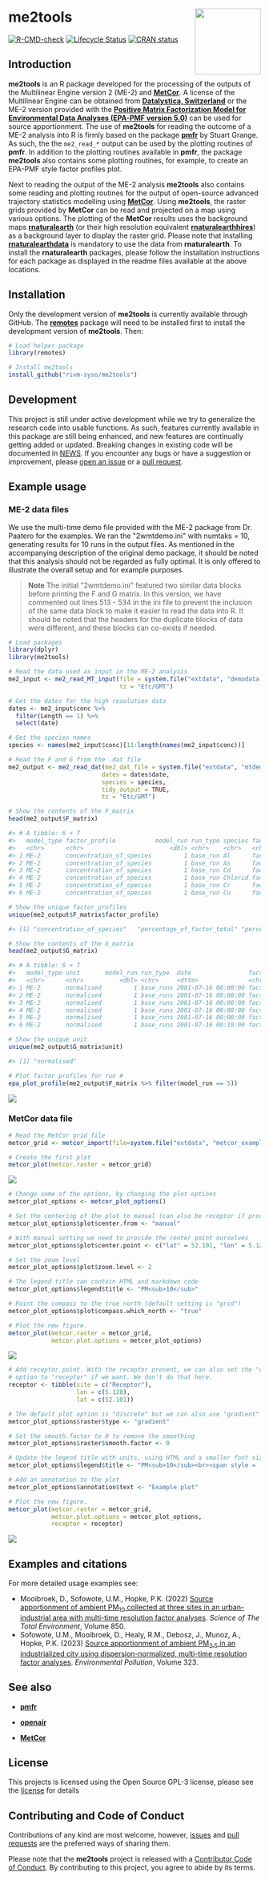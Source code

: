 # **me2tools** <a href='https://github.com/rivm-syso/me2tools'><img src='man/figures/logo.png' align="right" height="131.5" /></a>

[![R-CMD-check](https://github.com/rivm-syso/me2tools/actions/workflows/R-CMD-check.yaml/badge.svg)](https://github.com/rivm-syso/me2tools/actions/workflows/R-CMD-check.yaml)
[![Lifecycle Status](https://img.shields.io/badge/lifecycle-maturing-blue.svg)](https://lifecycle.r-lib.org/articles/stages.html)
[![CRAN status](https://www.r-pkg.org/badges/version/me2tools)](https://CRAN.R-project.org/package=me2tools)
<!--- ![DOI](https://zenodo.org/badge/{github_id}.svg)](https://zenodo.org/badge/latestdoi/555425930) -->

## Introduction

**me2tools** is an R package developed for the processing of the outputs of the Multilinear Engine version 2 (ME-2) and [**MetCor**](https://github.com/ankitrasto/metcor).
A license of the Multilinear Engine can be obtained from [**Datalystica, Switzerland**](https://datalystica.com/me-2-solver/) or the ME-2 version provided with the 
[**Positive Matrix Factorization Model for Environmental Data Analyses (EPA-PMF version 5.0)**](https://www.epa.gov/air-research/positive-matrix-factorization-model-environmental-data-analyses)
can be used for source apportionment. The use of **me2tools** for reading the outcome of a ME-2 analysis into R is firmly based on the package [**pmfr**](https://github.com/skgrange/pmfr) by Stuart Grange.
As such, the the `me2_read_*` output can be used by the plotting routines of **pmfr**. In addition to the plotting routines available in **pmfr**, the package **me2tools** also contains some
plotting routines, for example, to create an EPA-PMF style factor profiles plot.

Next to reading the output of the ME-2 analysis **me2tools** also contains some reading and plotting routines for the output of open-source advanced trajectory statistics 
modelling using [**MetCor**](https://github.com/ankitrasto/metcor). Using **me2tools**, the raster grids provided by **MetCor** can be read and projected on a map using various options.
The plotting of the **MetCor** results uses the background maps [**rnaturalearth**](https://github.com/ropensci/rnaturalearth) (or their high resolution equivalent [**rnaturalearthhires**](https://github.com/ropensci/rnaturalearthhires)) 
as a background layer to display the raster grid. Please note that installing [**rnaturalearthdata**](https://github.com/ropensci/rnaturalearthdata) is mandatory to use the data from **rnaturalearth**. To install
the **rnaturalearth** packages, please follow the installation instructions for each package as displayed in the readme files available at the above locations.

## Installation

Only the development version of **me2tools** is currently available through GitHub. The [**remotes**](https://github.com/r-lib/remotes) package will need to be installed first to install the development version of **me2tools**. Then:

```R
# Load helper package
library(remotes)

# Install me2tools
install_github("rivm-syso/me2tools")
```

## Development

This project is still under active development while we try to generalize the research code into usable functions. As such, features currently available in this package are still being enhanced, and new features are continually getting added or updated. 
Breaking changes in existing code will be documented in [NEWS](NEWS.md). If you encounter any bugs or have a suggestion or improvement, please [open an issue](https://github.com/rivm-syso/me2tools/issues) or a [pull request](https://github.com/rivm-syso/me2tools/pulls).

## Example usage

### ME-2 data files
We use the multi-time demo file provided with the ME-2 package from Dr. Paatero for the examples. We ran the "2wmtdemo.ini" with numtaks = 10, generating results for 10 runs in the output files. As mentioned in the accompanying description of the original demo package, it should be noted that this analysis should not be regarded as fully optimal. It is only offered to illustrate the overall setup and for example purposes.

> **Note**
> The initial "2wmtdemo.ini" featured two similar data blocks before printing the F and G matrix. In this version, we have commented out lines 513 - 534 in the ini file to prevent the inclusion of the same data block to make it easier to read the data into R. It should be noted that the headers for the duplicate blocks of data were different, and these blocks can co-exists if needed.

```R
# Load packages
library(dplyr)
library(me2tools)

# Read the data used as input in the ME-2 analysis
me2_input <- me2_read_MT_input(file = system.file("extdata", "demodata.txt", package="me2tools"),
                               tz = "Etc/GMT")

# Get the dates for the high resolution data
dates <- me2_input$conc %>%
  filter(Length == 1) %>%
  select(date)

# Get the species names
species <- names(me2_input$conc)[11:length(names(me2_input$conc))]

# Read the F and G from the .dat file
me2_output <- me2_read_dat(me2_dat_file = system.file("extdata", "mtdemo.dat", package="me2tools"),
                          dates = dates$date,
                          species = species,
                          tidy_output = TRUE,
                          tz = "Etc/GMT")

# Show the contents of the F_matrix
head(me2_output$F_matrix)

#> # A tibble: 6 × 7
#>   model_type factor_profile           model_run run_type species factor        value
#>   <chr>      <chr>                        <dbl> <chr>    <chr>   <chr>         <dbl>
#> 1 ME-2       concentration_of_species         1 base_run Al      factor_01 0.000888 
#> 2 ME-2       concentration_of_species         1 base_run As      factor_01 0.000346 
#> 3 ME-2       concentration_of_species         1 base_run Cd      factor_01 0.0000516
#> 4 ME-2       concentration_of_species         1 base_run Chlorid factor_01 0        
#> 5 ME-2       concentration_of_species         1 base_run Cr      factor_01 0.0000529
#> 6 ME-2       concentration_of_species         1 base_run Cu      factor_01 0 

# Show the unique factor_profiles
unique(me2_output$F_matrix$factor_profile)

#> [1] "concentration_of_species"   "percentage_of_factor_total" "percentage_of_species_sum"

# Show the contents of the G_matrix
head(me2_output$G_matrix)

#> # A tibble: 6 × 7
#>   model_type unit       model_run run_type  date                factor    value
#>   <chr>      <chr>          <dbl> <chr>     <dttm>              <chr>     <dbl>
#> 1 ME-2       normalised         1 base_runs 2001-07-16 00:00:00 factor_01 1.17 
#> 2 ME-2       normalised         1 base_runs 2001-07-16 00:00:00 factor_02 0.403
#> 3 ME-2       normalised         1 base_runs 2001-07-16 00:00:00 factor_03 0.124
#> 4 ME-2       normalised         1 base_runs 2001-07-16 00:00:00 factor_04 0.366
#> 5 ME-2       normalised         1 base_runs 2001-07-16 00:00:00 factor_05 1.68 
#> 6 ME-2       normalised         1 base_runs 2001-07-16 00:10:00 factor_01 1.09 

# Show the unique unit
unique(me2_output$G_matrix$unit)

#> [1] "normalised"

# Plot factor profiles for run #
epa_plot_profile(me2_output$F_matrix %>% filter(model_run == 5))
```

![](man/figures/profile_example.png)

### MetCor data file
```R
# Read the MetCor grid file
metcor_grid <- metcor_import(file=system.file("extdata", "metcor_example.txt", package="me2tools"))

# Create the first plot
metcor_plot(metcor.raster = metcor_grid)
```

![](man/figures/metcor_example_01.png)

```R
# Change some of the options, by changing the plot options
metcor_plot_options <- metcor_plot_options()

# Set the centering of the plot to manual (can also be receptor if provided)
metcor_plot_options$plot$center.from <- "manual"

# With manual setting we need to provide the center point ourselves
metcor_plot_options$plot$center.point <- c("lat" = 52.101, "lon" = 5.128)

# Set the zoom level
metcor_plot_options$plot$zoom.level <- 2

# The legend title can contain HTML and markdown code
metcor_plot_options$legend$title <- "PM<sub>10</sub>"

# Point the compass to the true north (default setting is "grid")
metcor_plot_options$plot$compass.which_north <- "true"

# Plot the new figure.
metcor_plot(metcor.raster = metcor_grid,
            metcor.plot.options = metcor_plot_options)
```

![](man/figures/metcor_example_02.png)

```R
# Add receptor point. With the receptor present, we can also set the "center.from" 
# option to "receptor" if we want. We don't do that here.
receptor <- tibble(site = c("Receptor"),
                   lon = c(5.128),
                   lat = c(52.101))

# The default plot option is "discrete" but we can also use "gradient"
metcor_plot_options$raster$type <- "gradient"

# Set the smooth.factor to 0 to remove the smoothing
metcor_plot_options$raster$smooth.factor <- 0

# Update the legend title with units, using HTML and a smaller font size.
metcor_plot_options$legend$title <- "PM<sub>10</sub><br><span style = 'font-size:10pt'>&micro;g/m<sup>3</sup></span>"

# Add an annotation to the plot
metcor_plot_options$annotation$text <- "Example plot"

# Plot the new figure.
metcor_plot(metcor.raster = metcor_grid,
            metcor.plot.options = metcor_plot_options,
            receptor = receptor)
```

![](man/figures/metcor_example_03.png)

## Examples and citations

For more detailed usage examples see: 

- Mooibroek, D., Sofowote, U.M., Hopke, P.K. (2022) [Source apportionment of ambient PM<sub>10</sub> collected at three sites in an urban-industrial area with multi-time resolution factor analyses](https://doi.org/10.1016/j.scitotenv.2022.157981).
*Science of The Total Environment*, Volume 850. 
- Sofowote, U.M., Mooibroek, D., Healy, R.M., Debosz, J., Munoz, A., Hopke, P.K. (2023) [Source apportionment of ambient PM<sub>2.5</sub> in an industrialized city using dispersion-normalized, multi-time resolution factor analyses](https://doi.org/10.1016/j.envpol.2023.121281).
*Environmental Pollution*, Volume 323.

## See also

  - [**pmfr**](https://github.com/skgrange/pmfr)
  
  - [**openair**](https://github.com/davidcarslaw/openair)
  
  - [**MetCor**](https://github.com/ankitrasto/metcor)

## License

This projects is licensed using the Open Source GPL-3 license, please see the [license](LICENSE.md) for details

## Contributing and Code of Conduct

Contributions of any kind are most welcome, however, [issues](https://github.com/rivm-syso/me2tools/issues) and [pull requests](https://github.com/rivm-syso/me2tools/pulls) are the preferred ways of sharing them.

Please note that the **me2tools** project is released with a [Contributor Code of Conduct](https://contributor-covenant.org/version/2/1/CODE_OF_CONDUCT.html). By contributing to this project, you agree to abide by its terms.